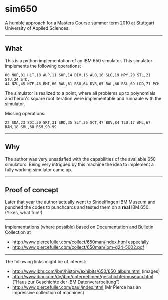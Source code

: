 # sim650 #

A humble approach for a Masters Course summer term 2010 at Stuttgart University of Applied Sciences.


---


## What ##

This is a python implementation of an IBM 650 simulator. This simulator implements the following operations:

```
00 NOP,01 HLT,10 AUP,11 SUP,14 DIV,15 ALO,16 SLO,19 MPY,20 STL,21 STU,24 STD,
44 NZU,45 NZE,46 BMI,60 RAU,61 RSU,64 DVR,65 RAL,66 RSL,69 LDD,71 PCH
```

The simulator is realized to a point, where all problems up to polynomials and heron's square root iteration were implementable and runnable with the simulator.

Missing operations:
```
22 SDA,23 SDI,30 SRT,31 SRD,35 SLT,36 SCT,47 BOV,84 TLU,17 AML,67 RAM,18 SML,68 RSM,90-99
```


---


## Why ##

The author was very unsatisfied with the capabilities of the available 650 simulators. Being very intrigued by this machine the idea to implement a fully working simulator came up.


---


## Proof of concept ##

Later that year the author actually went to Sindelfingen IBM Museum and punched the  codes to punchcards and tested them on a **real** IBM 650. (Yikes, what fun!!)


---


Implementations (where possible) based on Documentation and Bulletin
Collection at
  * http://www.piercefuller.com/collect/650man/index.html
especially
  * http://www.piercefuller.com/collect/650man/ibm-g24-5002.pdf


---


The following links might be of interest:
  * http://www.ibm.com/ibm/history/exhibits/650/650_album.html (images)
  * http://www.ibm.com/de/ibm/unternehmen/geschichte/museum.html ("Haus zur Geschichte der IBM Datenverarbeitung")
  * http://www.piercefuller.com/paul/index.html (Mr Pierce has an impressive collection of machines)